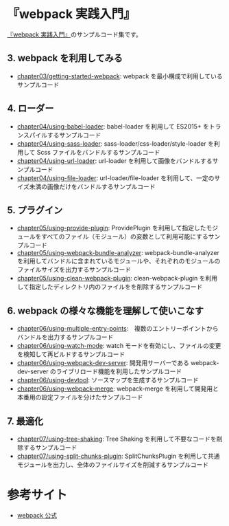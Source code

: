 # 『webpack 実践入門』

[『webpack 実践入門』](https://www.amazon.co.jp/dp/B07X9H8JZZ/)のサンプルコード集です。

## 3. webpack を利用してみる

- [chapter03/getting-started-webpack](chapter03/getting-started-webpack): webpack を最小構成で利用しているサンプルコード

## 4. ローダー

- [chapter04/using-babel-loader](chapter04/using-babel-loader): babel-loader を利用して ES2015+ をトランスパイルするサンプルコード
- [chapter04/using-sass-loader](chapter04/using-sass-loader): sass-loader/css-loader/style-loader を利用して Scss ファイルをバンドルするサンプルコード
- [chapter04/using-url-loader](chapter04/using-url-loader): url-loader を利用して画像をバンドルするサンプルコード
- [chapter04/using-file-loader](chapter04/using-file-loader): url-loader/file-loader を利用して、一定のサイズ未満の画像だけをバンドルするサンプルコード

## 5. プラグイン

- [chapter05/using-provide-plugin](chapter05/using-provide-plugin): ProvidePlugin を利用して指定したモジュールをすべてのファイル（モジュール）の変数として利用可能にするサンプルコード
- [chapter05/using-webpack-bundle-analyzer](chapter05/using-webpack-bundle-analyzer): webpack-bundle-analyzer を利用してバンドルに含まれているモジュールや、それぞれのモジュールのファイルサイズを出力するサンプルコード
- [chapter05/using-clean-webpack-plugin](chapter05/using-clean-webpack-plugin): clean-webpack-plugin を利用して指定したディレクトリ内のファイルをを削除するサンプルコード

## 6. webpack の様々な機能を理解して使いこなす

- [chapter06/using-multiple-entry-points](chapter06/using-multiple-entry-points):　複数のエントリーポイントからバンドルを出力するサンプルコード
- [chapter06/using-watch-mode](chapter06/using-watch-mode): watch モードを有効にし、ファイルの変更を検知して再ビルドするサンプルコード
- [chapter06/using-webpack-dev-server](chapter06/using-webpack-dev-server): 開発用サーバーである webpack-dev-server のライブリロード機能を利用したサンプルコード
- [chapter06/using-devtool](chapter06/using-devtool): ソースマップを生成するサンプルコード
- [chapter06/using-webpack-merge](chapter06/using-webpack-merge): webpack-merge を利用して開発用と本番用の設定ファイルを分けたサンプルコード

## 7. 最適化

- [chapter07/using-tree-shaking](chapter07/using-tree-shaking): Tree Shaking を利用して不要なコードを削除するサンプルコード
- [chapter07/using-split-chunks-plugin](chapter07/using-split-chunks-plugin): SplitChunksPlugin を利用して共通モジュールを出力し、全体のファイルサイズを削減するサンプルコード

# 参考サイト

- [webpack 公式](https://webpack.js.org/)
